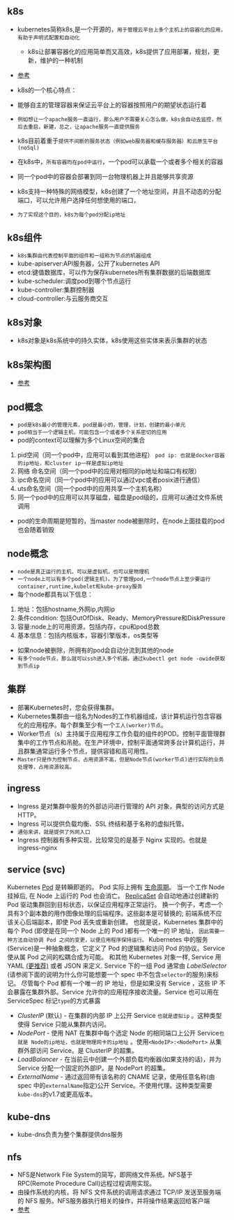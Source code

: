 ## k8s

* kubernetes简称k8s,是一个开源的，`用于管理云平台上多个主机上的容器化的应用，有助于声明式配置和自动化`

  * k8s让部署容器化的应用简单而又高效，k8s提供了应用部署，规划，更新，维护的一种机制
* [参考]("https://mp.weixin.qq.com/s/EDcNF6uC5n59eDNoh9ZdWg")
* k8s的一个核心特点：
* 能够自主的管理容器来保证云平台上的容器按照用户的期望状态运行着
* `例如想让一个apache服务一直运行，那么用户不需要关心怎么做，k8s会自动去监控，然后去重启，新建，总之，让apache服务一直提供服务`
* k8s目前着重于`提供不间断的服务状态（例如web服务器和缓存服务器）和云原生平台(noSql)`
* 在k8s中，`所有容器均在pod中运行`，一个pod可以承载一个或者多个相关的容器
* 同一个pod中的容器会部署到同一台物理机器上并且能够共享资源
* k8s支持一种特殊的网络模型，k8s创建了一个地址空间，并且不动态的分配端口，可以允许用户选择任何想使用的端口，
* `为了实现这个目的，k8s为每个pod分配ip地址`

## k8s组件

* `k8s集群由代表控制平面的组件和一组称为节点的机器组成`
* kube-apiserver:API服务器，公开了kubernetes API
* etcd:键值数据库，可以作为保存kubernetes所有集群数据的后端数据库
* kube-scheduler:调度pod到哪个节点运行
* kube-controller:集群控制器
* cloud-controller:与云服务商交互


## k8s对象

* k8s对象是k8s系统中的持久实体，k8s使用这些实体来表示集群的状态

## k8s架构图

* [参考]("https://www.kubernetes.org.cn/kubernetes%e8%ae%be%e8%ae%a1%e6%9e%b6%e6%9e%84")

## pod概念

* `pod是k8s最小的管理元素，pod是最小的，管理，计划，创建的最小单元`
* `pod相当于一个逻辑主机，可能包含一个或者多个关系密切的应用`
* pod的context可以理解为多个Linux空间的集合

1. pid空间（同一个pod中，应用可以看到其他进程） `pod ip: 也就是docker容器的ip地址，和cluster ip一样是虚拟ip地址`
2. 网络 命名空间（同一个pod中的应用对相同的ip地址和端口有权限）
3. ipc命名空间（同一个pod中的应用可以通过vpc或者posix进行通信）
4. uts命名空间（同一个pod中的应用共享一个主机名称）
5. 同一个pod中的应用可以共享磁盘，磁盘是pod级的，应用可以通过文件系统调用

* pod的生命周期是短暂的，当master node被删除时，在node上面挂载的pod也会随着销毁

## node概念

* `node是真正运行的主机，可以是虚拟机，也可以是物理机`
* `一个node上可以有多个pod(逻辑主机)。为了管理pod,一个node节点上至少要运行container,runtime,kubelet和kube-proxy服务`
* 每个node都具有以下信息：

1. 地址：包括hostname,外网ip,内网ip
2. 条件condition: 包括OutOfDisk、Ready、MemoryPressure和DiskPressure
3. 容量:node上的可用资源，包括内存，cpu和pod总数
4. 基本信息：包括内核版本，容器引擎版本，os类型等

* 如果node被删除，所拥有的pod会自动分流到其他的node
* `有多个node节点，那么就可以ssh进入多个机器。通过kubectl get node -owide获取到节点ip`

## 集群

* 部署Kubernetes时，您会获得集群。
* Kubernetes集群由一组名为Nodes的工作机器组成，该计算机运行包含容器化的应用程序。每个群集至少有一个`工人(worker)节点`。
* Worker节点（s）主持属于应用程序工作负载的组件的POD。控制平面管理群集中的工作节点和吊舱。在生产环境中，控制平面通常跨多台计算机运行，并且群集通常运行多个节点，提供容错和高可用性。
* `Master只是作为控制节点，占用资源不高，但是Node节点(worker节点)进行实际的业务处理等，占用资源较高。`

## ingress

* Ingress 是对集群中服务的外部访问进行管理的 API 对象，典型的访问方式是 HTTP。
* Ingress 可以提供负载均衡、SSL 终结和基于名称的虚拟托管。
* `通俗来讲，就是提供了外网入口`
* Ingress 控制器有多种实现，比较常见的是基于 Nginx 实现的。也就是ingress-nginx

## service (svc)

Kubernetes [Pod](https://kubernetes.io/zh-cn/docs/concepts/workloads/pods/) 是转瞬即逝的。 Pod 实际上拥有 [生命周期](https://kubernetes.io/zh-cn/docs/concepts/workloads/pods/pod-lifecycle/)。 当一个工作 Node 挂掉后, 在 Node 上运行的 Pod 也会消亡。 [ReplicaSet](https://kubernetes.io/zh-cn/docs/concepts/workloads/controllers/replicaset/) 会自动地通过创建新的 Pod 驱动集群回到目标状态，以保证应用程序正常运行。 
换一个例子，考虑一个具有3个副本数的用作图像处理的后端程序。这些副本是可替换的; 前端系统不应该关心后端副本，即使 Pod 丢失或重新创建。
也就是说，Kubernetes 集群中的每个 Pod (即使是在同一个 Node 上的 Pod )都有一个唯一的 IP 地址，
`因此需要一种方法自动协调 Pod 之间的变更，以便应用程序保持运行。`
Kubernetes 中的服务(Service)是一种抽象概念，它定义了 Pod 的逻辑集和访问 Pod 的协议。Service 使从属 Pod 之间的松耦合成为可能。 和其他 Kubernetes 对象一样, Service 用 YAML [(更推荐)](https://kubernetes.io/zh-cn/docs/concepts/configuration/overview/#general-configuration-tips) 或者 JSON 来定义. Service 下的一组 Pod 通常由 *LabelSelector* (请参阅下面的说明为什么你可能想要一个 spec 中不包含`selector`的服务)来标记。
尽管每个 Pod 都有一个唯一的 IP 地址，但是如果没有 Service ，这些 IP 不会暴露在集群外部。Service 允许你的应用程序接收流量。Service 也可以用在 ServiceSpec 标记`type`的方式暴露


* *ClusterIP* (默认) - 在集群的内部 IP 上公开 Service `也就是虚拟ip` 。这种类型使得 Service 只能从集群内访问。
* *NodePort* - 使用 NAT 在集群中每个选定 Node 的相同端口上公开 Service`也就是 Node的ip地址，也就是物理网卡的ip地址` 。使用`<NodeIP>:<NodePort>` 从集群外部访问 Service。是 ClusterIP 的超集。
* *LoadBalancer* - 在当前云中创建一个外部负载均衡器(如果支持的话)，并为 Service 分配一个固定的外部IP。是 NodePort 的超集。
* *ExternalName* - 通过返回带有该名称的 CNAME 记录，使用任意名称(由 spec 中的`externalName`指定)公开 Service。不使用代理。这种类型需要`kube-dns`的v1.7或更高版本。

## kube-dns
* kube-dns负责为整个集群提供dns服务


## nfs

* NFS是Network File System的简写，即网络文件系统。NFS基于RPC(Remote Procedure Call)远程过程调用实现。
* 由操作系统的内核，将 NFS 文件系统的调用请求通过 TCP/IP 发送至服务端的 NFS 服务。NFS服务器执行相关的操作，并将操作结果返回给客户端
* [参考]("https://blog.csdn.net/zhonglinzhang/article/details/90636704")
